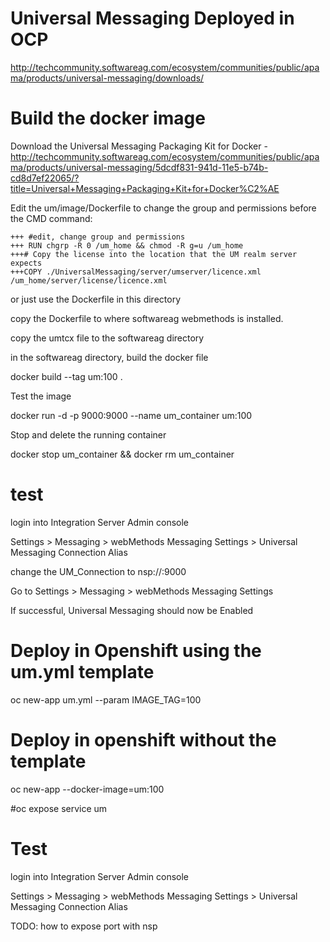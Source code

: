 # Universal Messaging Deployed in OCP

http://techcommunity.softwareag.com/ecosystem/communities/public/apama/products/universal-messaging/downloads/

# Build the docker image
Download the Universal Messaging Packaging Kit for Docker - http://techcommunity.softwareag.com/ecosystem/communities/public/apama/products/universal-messaging/5dcdf831-941d-11e5-b74b-cd8d7ef22065/?title=Universal+Messaging+Packaging+Kit+for+Docker%C2%AE

Edit the um/image/Dockerfile to change the group and permissions before the CMD command:

    +++ #edit, change group and permissions
    +++ RUN chgrp -R 0 /um_home && chmod -R g=u /um_home
    +++# Copy the license into the location that the UM realm server expects
    +++COPY ./UniversalMessaging/server/umserver/licence.xml /um_home/server/license/licence.xml
    
or just use the Dockerfile in this directory

copy the Dockerfile to where softwareag webmethods is installed.

copy the umtcx file to the softwareag directory

in the softwareag directory, build the docker file

docker build --tag um:100 .

Test the image

docker run -d -p 9000:9000 --name um_container um:100

Stop and delete the running container

docker stop um_container && docker rm um_container

# test

login into Integration Server Admin console

Settings > Messaging > webMethods Messaging Settings > Universal Messaging Connection Alias

change the UM_Connection to nsp://<hostname>:9000

Go to Settings > Messaging > webMethods Messaging Settings

If successful, Universal Messaging should now be Enabled

# Deploy in Openshift using the um.yml template
oc new-app  um.yml --param IMAGE_TAG=100

# Deploy in openshift without the template 

oc new-app --docker-image=um:100

#oc expose service um

# Test

login into Integration Server Admin console

Settings > Messaging > webMethods Messaging Settings > Universal Messaging Connection Alias

TODO: how to expose port with nsp



